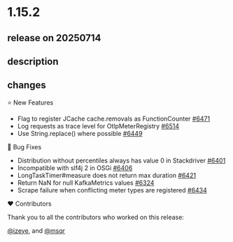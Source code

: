 # 1.15.2

## release on 20250714

## description

## changes

⭐ New Features

* Flag to register JCache cache.removals as FunctionCounter <a href="https://github.com/micrometer-metrics/micrometer/pull/6471" data-hovercard-type="pull_request" data-hovercard-url="/micrometer-metrics/micrometer/pull/6471/hovercard">#6471</a>
* Log requests as trace level for OtlpMeterRegistry <a href="https://github.com/micrometer-metrics/micrometer/pull/6514" data-hovercard-type="pull_request" data-hovercard-url="/micrometer-metrics/micrometer/pull/6514/hovercard">#6514</a>
* Use String.replace() where possible <a href="https://github.com/micrometer-metrics/micrometer/pull/6449" data-hovercard-type="pull_request" data-hovercard-url="/micrometer-metrics/micrometer/pull/6449/hovercard">#6449</a>

🐞 Bug Fixes

* Distribution without percentiles always has value 0 in Stackdriver <a href="https://github.com/micrometer-metrics/micrometer/issues/6401" data-hovercard-type="issue" data-hovercard-url="/micrometer-metrics/micrometer/issues/6401/hovercard">#6401</a>
* Incompatible with slf4j 2 in OSGi <a href="https://github.com/micrometer-metrics/micrometer/issues/6406" data-hovercard-type="issue" data-hovercard-url="/micrometer-metrics/micrometer/issues/6406/hovercard">#6406</a>
* LongTaskTimer#measure does not return max duration <a href="https://github.com/micrometer-metrics/micrometer/issues/6421" data-hovercard-type="issue" data-hovercard-url="/micrometer-metrics/micrometer/issues/6421/hovercard">#6421</a>
* Return NaN for null KafkaMetrics values <a href="https://github.com/micrometer-metrics/micrometer/issues/6324" data-hovercard-type="issue" data-hovercard-url="/micrometer-metrics/micrometer/issues/6324/hovercard">#6324</a>
* Scrape failure when conflicting meter types are registered <a href="https://github.com/micrometer-metrics/micrometer/issues/6434" data-hovercard-type="issue" data-hovercard-url="/micrometer-metrics/micrometer/issues/6434/hovercard">#6434</a>

❤️ Contributors

Thank you to all the contributors who worked on this release:

<a class="user-mention notranslate" data-hovercard-type="user" data-hovercard-url="/users/izeye/hovercard" data-octo-click="hovercard-link-click" data-octo-dimensions="link_type:self" href="https://github.com/izeye">@izeye</a>, and <a class="user-mention notranslate" data-hovercard-type="user" data-hovercard-url="/users/msqr/hovercard" data-octo-click="hovercard-link-click" data-octo-dimensions="link_type:self" href="https://github.com/msqr">@msqr</a>

